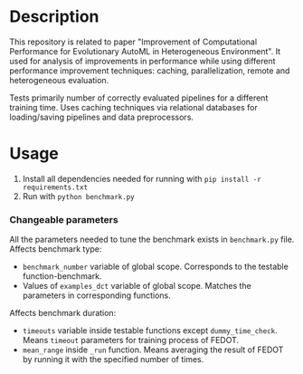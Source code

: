 # Description
This repository is related to paper "Improvement of Computational Performance for Evolutionary AutoML in Heterogeneous
Environment". It used for analysis of improvements in performance while using different performance improvement techniques: caching, parallelization, remote and heterogeneous evaluation.

Tests primarily number of correctly evaluated pipelines for a different training time. Uses caching techniques via relational databases for loading/saving pipelines and data preprocessors.

# Usage
1. Install all dependencies needed for running with `pip install -r requirements.txt`
2. Run with `python benchmark.py`

### Changeable parameters
All the parameters needed to tune the benchmark exists in `benchmark.py` file.
Affects benchmark type:
* `benchmark_number` variable of global scope. Corresponds to the testable function-benchmark.
* Values of `examples_dct` variable of global scope. Matches the parameters in corresponding functions.

Affects benchmark duration:
* `timeouts` variable inside testable functions except `dummy_time_check`. Means `timeout` parameters for training process of FEDOT.
* `mean_range` inside `_run` function. Means averaging the result of FEDOT by running it with the specified number of times.
